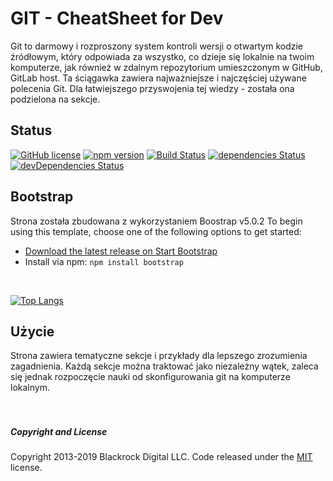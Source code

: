 # GIT - CheatSheet for Dev

Git to darmowy i rozproszony system kontroli wersji o otwartym kodzie źródłowym, który odpowiada za wszystko, co dzieje się lokalnie na twoim komputerze, jak również w zdalnym repozytorium umieszczonym w GitHub, GitLab host. Ta ściągawka zawiera najważniejsze i najczęściej
używane polecenia Git. Dla łatwiejszego przyswojenia tej wiedzy - została ona podzielona na sekcje.

## Status

[![GitHub license](https://img.shields.io/badge/license-MIT-blue.svg)](https://raw.githubusercontent.com/BlackrockDigital/startbootstrap-scrolling-nav/master/LICENSE)
[![npm version](https://img.shields.io/npm/v/startbootstrap-scrolling-nav.svg)](https://www.npmjs.com/package/startbootstrap-scrolling-nav)
[![Build Status](https://travis-ci.org/BlackrockDigital/startbootstrap-scrolling-nav.svg?branch=master)](https://travis-ci.org/BlackrockDigital/startbootstrap-scrolling-nav)
[![dependencies Status](https://david-dm.org/BlackrockDigital/startbootstrap-scrolling-nav/status.svg)](https://david-dm.org/BlackrockDigital/startbootstrap-scrolling-nav)
[![devDependencies Status](https://david-dm.org/BlackrockDigital/startbootstrap-scrolling-nav/dev-status.svg)](https://david-dm.org/BlackrockDigital/startbootstrap-scrolling-nav?type=dev)

## Bootstrap

Strona została zbudowana z wykorzystaniem Boostrap v5.0.2
To begin using this template, choose one of the following options to get started:
* [Download the latest release on Start Bootstrap](https://startbootstrap.com/template-overviews/scrolling-nav/)
* Install via npm: `npm install bootstrap`

<br>

[![Top Langs](https://github-readme-stats.vercel.app/api/top-langs/?username=anuraghazra&layout=compact)](https://github.com/patisatori/github-readme-stats)

## Użycie

Strona zawiera tematyczne sekcje i przykłady dla lepszego zrozumienia zagadnienia. Każdą sekcje można traktować jako niezależny wątek, zaleca się jednak rozpoczęcie nauki od skonfigurowania git na komputerze lokalnym.  
<br>
<br>

##### Copyright and License

Copyright 2013-2019 Blackrock Digital LLC. Code released under the [MIT](https://github.com/BlackrockDigital/startbootstrap-scrolling-nav/blob/gh-pages/LICENSE) license.
